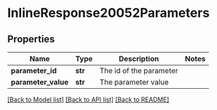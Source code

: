 # InlineResponse20052Parameters

## Properties
Name | Type | Description | Notes
------------ | ------------- | ------------- | -------------
**parameter_id** | **str** | The id of the parameter | 
**parameter_value** | **str** | The parameter value | 

[[Back to Model list]](../README.md#documentation-for-models) [[Back to API list]](../README.md#documentation-for-api-endpoints) [[Back to README]](../README.md)


